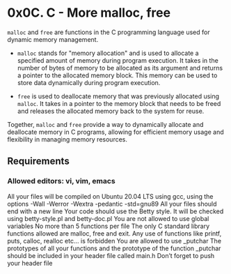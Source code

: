 # 0x0C. C - More malloc, free
`malloc` and `free` are functions in the C programming language used for dynamic memory management. 

- `malloc` stands for "memory allocation" and is used to allocate a specified amount of memory during program execution. It takes in the number of bytes of memory to be allocated as its argument and returns a pointer to the allocated memory block. This memory can be used to store data dynamically during program execution.

- `free` is used to deallocate memory that was previously allocated using `malloc`. It takes in a pointer to the memory block that needs to be freed and releases the allocated memory back to the system for reuse.

Together, `malloc` and `free` provide a way to dynamically allocate and deallocate memory in C programs, allowing for efficient memory usage and flexibility in managing memory resources.

## Requirements
### Allowed editors: vi, vim, emacs
All your files will be compiled on Ubuntu 20.04 LTS
using gcc, using the options -Wall -Werror -Wextra -pedantic -std=gnu89
All your files should end with a new line
Your code should use the Betty style. It will be checked using betty-style.pl and betty-doc.pl
You are not allowed to use global variables
No more than 5 functions per file
The only C standard library functions allowed are malloc, free and exit.
Any use of functions like printf, puts, calloc, realloc etc… is forbidden
You are allowed to use _putchar
The prototypes of all your functions and the prototype of the function _putchar should be
 included in your header file called main.h
Don’t forget to push your header file

